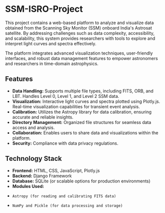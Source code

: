 # SSM-ISRO-Project

This project contains a web-based platform to analyze and visualize data obtained from the Scanning Sky Monitor (SSM) onboard India's Astrosat satellite. By addressing challenges such as data complexity, accessibility, and scalability, this system provides researchers with tools to explore and interpret light curves and spectra effectively.

The platform integrates advanced visualization techniques, user-friendly interfaces, and robust data management features to empower astronomers and researchers in time-domain astrophysics.

## Features
- **Data Handling:** Supports multiple file types, including FITS, ORB, and LBT. Handles Level 0, Level 1, and Level 2 SSM data.
- **Visualization:** Interactive light curves and spectra plotted using Plotly.js. Real-time visualization capabilities for transient event analysis.
- **Calibration:** Utilizes the Astropy library for data calibration, ensuring accurate and reliable insights.
- **Directory Management:** Organized file structures for seamless data access and analysis.
- **Collaboration:** Enables users to share data and visualizations within the platform.
- **Security:** Compliance with data privacy regulations.

## Technology Stack
- **Frontend:** HTML, CSS, JavaScript, Plotly.js
- **Backend:** Django Framework
- **Database:** SQLite (or scalable options for production environments)
- **Modules Used:**
-     Astropy (for reading and calibrating FITS data)
-     NumPy and Pickle (for data processing and storage)
